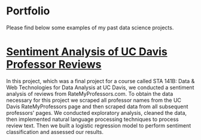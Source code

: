 # Portfolio
Please find below some examples of my past data science projects.

# [Sentiment Analysis of UC Davis Professor Reviews](https://github.com/Riley-Adams/sta141b_project)
In this project, which was a final project for a course called STA 141B: Data & Web Technologies for Data Analysis at UC Davis, we conducted a sentiment analysis of reviews from RateMyProfessors.com. To obtain the data necessary for this project we scraped all professor names from the UC Davis RateMyProfessors page and then scraped data from all subsequent professors' pages. We conducted exploratory analysis, cleaned the data, then implemented natural language processing techniques to process review text. Then we built a logistic regression model to perform sentiment classification and assessed our results.
